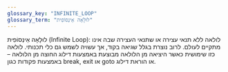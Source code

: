 ```yaml
---
glossary_key: "INFINITE_LOOP"
glossary_term: "לוּלָאָה אֵינְסוֹפִית"
---
```


לוּלָאָה אֵינְסוֹפִית (Infinite Loop): לולאה ללא תנאי עצירה או שתנאי העצירה שבה אינו מתקיים לעולם. לרוב נוצרת בגלל שגיאה בקוד, אך עשויה לשמש גם כלי תכנותי. לולאה כזו שימושית כאשר היציאה מן הלולאה מבוצעת באמצעות דילוג החוצה מן הלולאה – באמצעות פקודות כגון break, exit או goto או הוראת דילוג.

